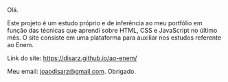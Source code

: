 Olá. 

Este projeto é um estudo próprio e de inferência ao meu portfólio em função das técnicas que aprendi sobre HTML, CSS e JavaScript no último mês. O site consiste em uma plataforma para auxiliar nos estudos referente ao Enem. 

Link do site: https://disarz.github.io/ao-enem/

Meu email: joaodisarz@gmail.com.
Obrigado.
